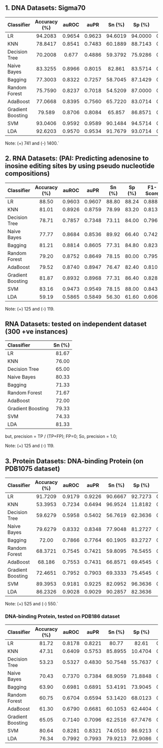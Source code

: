 ## 1. DNA Datasets: Sigma70
| Classifier | Accuracy (%) |  auROC | auPR   | Sn (%) |  Sp (%)  | F1-Score |  MCC   |
| :---       | :---:        | :---:  |  :---: | :---:  | :---:    | :---:    | ---:  |
|LR | 94.2083|0.9654|0.9623|94.6019|94.0000|0.9187|0.8747|
|KNN|78.8417|0.8541|0.7483|60.1889|88.7143|0.6632|0.517|
|Decision Tree|70.2008|0.677|0.4886|59.3792|75.9286|0.5797|0.3493|
|Naive Bayes|83.3255|0.8966|0.8015|82.861|83.5714|0.7748|0.6467|
|Bagging|77.3003|0.8322|0.7257|58.7045|87.1429|0.6416|0.482|
|Random Forest|75.7590|0.8237|0.7018|54.5209 |87.0000 |0.6089|0.4430|
|AdaBoost|77.0668|0.8395|0.7560|65.7220|83.0714|0.6648|0.4907|
|Gradient Boosting|79.589|0.8706|0.8084|65.857|86.8571|0.6907|0.5404|
|SVM|93.0406|0.9592|0.9589|90.1484|94.5714|0.8997|0.8464|
|LDA|92.6203|0.9570|0.9534|91.7679|93.0714|0.8959|0.8394|

Note: (+) 741 and (-) 1400.`

## 2. RNA Datasets: (PAI: Predicting adenosine to inosine editing sites by using pseudo nucleotide compositions)

| Classifier | Accuracy (%) |  auROC | auPR   | Sn (%) |  Sp (%)  | F1-Score |  MCC   |
| :---       | :---:        | :---:  |  :---: | :---:  | :---:    | :---:    | ---:  |
|LR|88.50|0.9603|0.9607|88.80|88.24|0.8886|0.7770|
|KNN|81.01|0.8926|0.8759|78.99|83.20|0.8134|0.6293|
|Decision Tree|78.71|0.7857|0.7348|73.11|84.00|0.7967|0.5938|
|Naive Bayes|77.77|0.8684|0.8536|89.92|66.40|0.7426|0.5861|
|Bagging|81.21|0.8814|0.8605|77.31|84.80|0.8233|0.6294|
|Random Forest|79.20|0.8752|0.8649|78.15|80.00|0.7959|0.5876|
|AdaBoost|79.52|0.8740|0.8947|76.47|82.40|0.8108|0.5961|
|Gradient Boosting|81.87|0.8932|0.8968|77.31|86.40|0.8289|0.6493|
|SVM|83.16|0.9473|0.9549|78.15|88.00|0.8433|0.6703|
|LDA|59.19|0.5865|0.5849|56.30|61.60|0.6063|0.1896|

Note: (+) 125 and (-) 119.


## RNA Datasets: tested on independent dataset (300 +ve instances)
| Classifier |  Sn (%) |
| :---       | ---:  |
|LR|81.67|
|KNN|76.00|
|Decision Tree|65.00|
|Naive Bayes|80.33|
|Bagging|71.33|
|Random Forest|71.67|
|AdaBoost|72.00|
|Gradient Boosting|79.33|
|SVM|74.33|
|LDA|81.33|

but, precision = TP / (TP+FP); FP=0; So, precision = 1.0;

Note: (+) 125 and (-) 119.


## 3. Protein Datasets: DNA-binding Protein (on PDB1075 dataset)
| Classifier | Accuracy (%) |  auROC | auPR   | Sn (%) |  Sp (%)  | F1-Score |  MCC   |
| :---       | :---:        | :---:  |  :---: | :---:  | :---:    | :---:    | ---:  |
|LR| 91.7209|0.9179|0.9226|90.6667|92.7273|0.9145|0.8344|
|KNN| 53.3953|0.7234|0.6494|96.9524|11.8182|0.6702|0.1661|
|Decision Tree|59.6279|0.5958|0.5402|56.7619|62.3636|0.5786|0.1916|
|Naive Bayes|79.6279|0.8332|0.8348|77.9048|81.2727|0.7888|0.5923|
|Bagging|72.00|0.7866|0.7764|60.1905|83.2727|0.6774|0.4477|0.6828|
|Random Forest|68.3721|0.7545|0.7421|59.8095|76.5455|0.6488|0.3692|
|AdaBoost|68.186|0.7553|0.7431|66.8571|69.4545|0.6724|0.3632|
|Gradient Boosting|72.4651|0.7952|0.7903|69.3333|75.4545|0.7109|0.4489|
|SVM|89.3953|0.9181|0.9225|82.0952|96.3636|0.8832|0.7947| 
|LDA|86.2326|0.9028|0.9029|90.2857|82.3636|0.865|0.7277|

Note: (+) 525 and (-) 550.`


### DNA-binding Protein, tested on PDB186 dataset
| Classifier | Accuracy (%) |  auROC | auPR   | Sn (%) |  Sp (%)  | F1-Score |  MCC   |
| :---       | :---:        | :---:  |  :---: | :---:  | :---:    | :---:    | :---:  |
|LR| 81.72 |0.8178|0.8221|80.77|82.61|0.8147|0.7434|
|KNN| 47.31 |0.6409|0.5753|85.8955|10.4704|0.5938|0.1472|
|Decision Tree |53.23|0.5327|0.4830|50.7548|55.7637|0.5174|0.1713|
|Naive Bayes |70.43|0.7370|0.7384|68.9059|71.8848|0.6977|0.5239|
|Bagging|63.90 |0.6981|0.6891|53.4191|73.9045|0.6012|0.3973|
|Random Forest|60.75|0.6704|0.6594|53.1420|68.0123|0.5765|0.3280|
|AdaBoost|61.30|0.6790|0.6681|60.1053|62.4404|0.6045|0.3265|
|Gradient Boosting|65.05|0.7140|0.7096|62.2516|67.7476|0.6383|0.4030|
|SVM|80.64|0.8281|0.8321|74.0510|86.9213|0.7967|0.7168|
|LDA|76.34|0.7992|0.7993|79.9213|72.9086|0.7657|0.6442|



